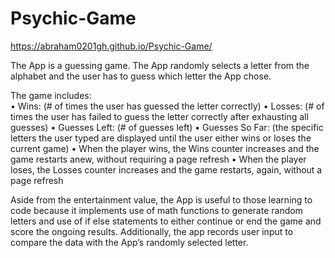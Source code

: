 # Psychic-Game

https://abraham0201gh.github.io/Psychic-Game/


The App is a guessing game.  The App randomly selects a letter from the alphabet and the user has to guess which letter the App chose.  

The game includes:  
•	Wins: (# of times the user has guessed the letter correctly)
•	Losses: (# of times the user has failed to guess the letter correctly after exhausting all guesses)
•	Guesses Left: (# of guesses left)
•	Guesses So Far: (the specific letters the user typed are displayed until the user either wins or loses the current game)
•	When the player wins, the Wins counter increases and the game restarts anew, without requiring a page refresh
•	When the player loses, the Losses counter increases and the game restarts, again, without a page refresh

Aside from the entertainment value, the App is useful to those learning to code because it implements use of math functions to generate random letters and use of if else statements to either continue or end the game and score the ongoing results.  Additionally, the app records user input to compare the data with the App’s randomly selected letter. 
